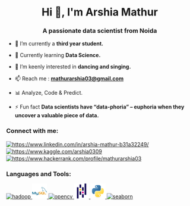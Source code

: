 <h1 align="center">Hi 👋, I'm Arshia Mathur</h1>
<h3 align="center">A passionate data scientist from Noida</h3>

- 🔭 I’m currently a **third year student.**

- 🌱 Currently learning **Data Science.**

- 👯 I’m keenly interested in **dancing and singing.**

- 📫 Reach me : **mathurarshia03@gmail.com**

- 📊 Analyze, Code & Predict.

- ⚡ Fun fact **Data scientists have “data-phoria” – euphoria when they uncover a valuable piece of data.**


<h3 align="left">Connect with me:</h3>
<p align="left">
<a href="https://linkedin.com/in/https://www.linkedin.com/in/arshia-mathur-b31a32249/" target="blank"><img align="center" src="https://raw.githubusercontent.com/rahuldkjain/github-profile-readme-generator/master/src/images/icons/Social/linked-in-alt.svg" alt="https://www.linkedin.com/in/arshia-mathur-b31a32249/" height="30" width="40" /></a>
<a href="https://kaggle.com/https://www.kaggle.com/arshia0309" target="blank"><img align="center" src="https://raw.githubusercontent.com/rahuldkjain/github-profile-readme-generator/master/src/images/icons/Social/kaggle.svg" alt="https://www.kaggle.com/arshia0309" height="30" width="40" /></a>
<a href="https://www.hackerrank.com/https://www.hackerrank.com/profile/mathurarshia03" target="blank"><img align="center" src="https://raw.githubusercontent.com/rahuldkjain/github-profile-readme-generator/master/src/images/icons/Social/hackerrank.svg" alt="https://www.hackerrank.com/profile/mathurarshia03" height="30" width="40" /></a>
</p>

<h3 align="left">Languages and Tools:</h3>
<p align="left"> <a href="https://hadoop.apache.org/" target="_blank" rel="noreferrer"> <img src="https://www.vectorlogo.zone/logos/apache_hadoop/apache_hadoop-icon.svg" alt="hadoop" width="40" height="40"/> </a> <a href="https://www.mysql.com/" target="_blank" rel="noreferrer"> <img src="https://raw.githubusercontent.com/devicons/devicon/master/icons/mysql/mysql-original-wordmark.svg" alt="mysql" width="40" height="40"/> </a> <a href="https://opencv.org/" target="_blank" rel="noreferrer"> <img src="https://www.vectorlogo.zone/logos/opencv/opencv-icon.svg" alt="opencv" width="40" height="40"/> </a> <a href="https://pandas.pydata.org/" target="_blank" rel="noreferrer"> <img src="https://raw.githubusercontent.com/devicons/devicon/2ae2a900d2f041da66e950e4d48052658d850630/icons/pandas/pandas-original.svg" alt="pandas" width="40" height="40"/> </a> <a href="https://www.python.org" target="_blank" rel="noreferrer"> <img src="https://raw.githubusercontent.com/devicons/devicon/master/icons/python/python-original.svg" alt="python" width="40" height="40"/> </a> <a href="https://seaborn.pydata.org/" target="_blank" rel="noreferrer"> <img src="https://seaborn.pydata.org/_images/logo-mark-lightbg.svg" alt="seaborn" width="40" height="40"/> </a> </p>

